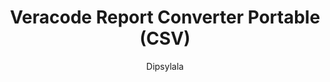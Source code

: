 ---
layout: post
repolink: "https://github.com/dipsylala/VeracodeReportConverter-Portable"
title: "Veracode Report Converter Portable (CSV)"
description: ".NET Core utility to extract useful data from Detailed Report XML file into CSV format"
author: "Dipsylala"
author-link: "https://github.com/dipsylala/"
content-type: "results_collection_and_display"
repo: "github"
repo_title: "Veracode Report Converter Portable (CSV)"
---